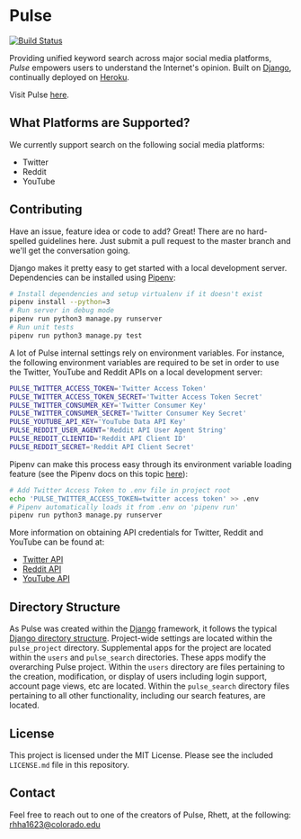 # Pulse

[![Build Status](https://travis-ci.com/ctrl-alt-delete-3308/pulse.svg?branch=master)](https://travis-ci.com/ctrl-alt-delete-3308/pulse)

Providing unified keyword search across major social media platforms,
*Pulse* empowers users to understand the Internet's opinion. Built
on [Django](https://www.djangoproject.com/), continually deployed on
[Heroku](https://www.heroku.com).

Visit Pulse [here](https://csci-3308-pulse.herokuapp.com/).

## What Platforms are Supported?

We currently support search on the following social media platforms:

* Twitter
* Reddit
* YouTube

## Contributing

Have an issue, feature idea or code to add? Great! There are no
hard-spelled guidelines here. Just submit a pull request to the master
branch and we'll get the conversation going.

Django makes it pretty easy to get started with a local development server.
Dependencies can be installed using [Pipenv](https://pipenv.readthedocs.io/en/latest/):

```bash
# Install dependencies and setup virtualenv if it doesn't exist
pipenv install --python=3
# Run server in debug mode
pipenv run python3 manage.py runserver
# Run unit tests
pipenv run python3 manage.py test
```

A lot of Pulse internal settings rely on environment variables. For instance,
the following environment variables are required to be set in order to use
the Twitter, YouTube and Reddit APIs on a local development server:

```bash
PULSE_TWITTER_ACCESS_TOKEN='Twitter Access Token'
PULSE_TWITTER_ACCESS_TOKEN_SECRET='Twitter Access Token Secret'
PULSE_TWITTER_CONSUMER_KEY='Twitter Consumer Key'
PULSE_TWITTER_CONSUMER_SECRET='Twitter Consumer Key Secret'
PULSE_YOUTUBE_API_KEY='YouTube Data API Key'
PULSE_REDDIT_USER_AGENT='Reddit API User Agent String'
PULSE_REDDIT_CLIENTID='Reddit API Client ID'
PULSE_REDDIT_SECRET='Reddit API Client Secret'
```

Pipenv can make this process easy through its environment variable loading
feature (see the Pipenv docs on this topic [here](https://pipenv.readthedocs.io/en/latest/advanced/#automatic-loading-of-env)):

```bash
# Add Twitter Access Token to .env file in project root
echo 'PULSE_TWITTER_ACCESS_TOKEN=twitter access token' >> .env
# Pipenv automatically loads it from .env on 'pipenv run'
pipenv run python3 manage.py runserver
```

More information on obtaining API credentials for Twitter, Reddit and YouTube
can be found at:

* [Twitter API](https://developer.twitter.com/en/docs/basics/authentication/guides/access-tokens)
* [Reddit API](https://github.com/reddit-archive/reddit/wiki/OAuth2)
* [YouTube API](https://developers.google.com/youtube/registering_an_application)

## Directory Structure

As Pulse was created within the [Django](djangoproject.com) framework, it follows
the typical [Django directory structure](https://www.revsys.com/tidbits/recommended-django-project-layout/).
Project-wide settings are located within the `pulse_project` directory. Supplemental
apps for the project are located within the `users` and `pulse_search` directories.
These apps modify the overarching Pulse project. Within the `users` directory are
files pertaining to the creation, modification, or display of users including login
support, account page views, etc are located. Within the `pulse_search` directory
files pertaining to all other functionality, including our search features, are located.

## License

This project is licensed under the MIT License. Please see the included
`LICENSE.md` file in this repository.

## Contact

Feel free to reach out to one of the creators of Pulse, Rhett, at the following:
rhha1623@colorado.edu
